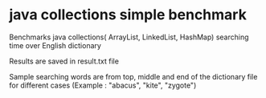 # java collections simple benchmark
Benchmarks java collections( ArrayList, LinkedList, HashMap) searching time over English dictionary

Results are saved in result.txt file

Sample searching words are from top, middle and end of the dictionary file for different cases (Example : "abacus", "kite", "zygote")
